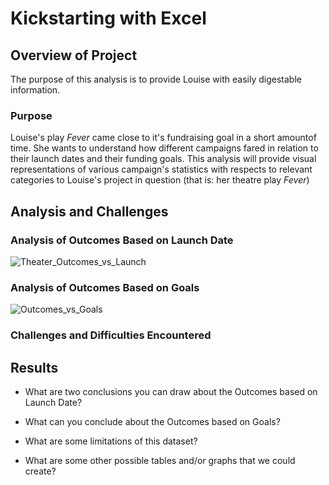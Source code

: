 # Kickstarting with Excel

## Overview of Project

The purpose of this analysis is to provide Louise with easily digestable information.

### Purpose

Louise's play *Fever* came close to it's fundraising goal in a short amountof time. She wants to understand how different campaigns fared in relation to their launch dates and their funding goals. This analysis will provide visual representations of various campaign's statistics with respects to relevant categories to Louise's project in question (that is: her theatre play *Fever*)


## Analysis and Challenges

### Analysis of Outcomes Based on Launch Date
![Theater_Outcomes_vs_Launch](/kickstarter-analysis/resources/Theater_Outcomes_vs_Launch.png)

### Analysis of Outcomes Based on Goals
![Outcomes_vs_Goals](/kickstarter-analysis/resources/Outcomes_vs_Goals.png)

### Challenges and Difficulties Encountered

## Results

- What are two conclusions you can draw about the Outcomes based on Launch Date?

- What can you conclude about the Outcomes based on Goals?

- What are some limitations of this dataset?

- What are some other possible tables and/or graphs that we could create?
